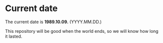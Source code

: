 # Current date

The current date is **1989.10.09.** (YYYY.MM.DD.)

This repository will be good when the world ends, so we will know how long it lasted.